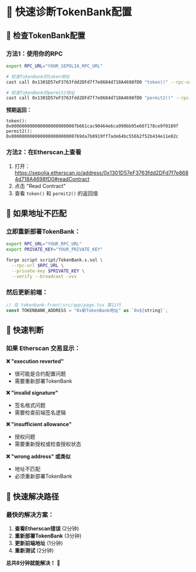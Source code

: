 # 🔧 快速诊断TokenBank配置

## 🎯 **检查TokenBank配置**

### **方法1：使用你的RPC**
```bash
export RPC_URL="YOUR_SEPOLIA_RPC_URL"

# 检查TokenBank的token地址
cast call 0x1301D57eF3763fdd2DFd7f7e8684d718A4698fD0 "token()" --rpc-url $RPC_URL

# 检查TokenBank的permit2地址  
cast call 0x1301D57eF3763fdd2DFd7f7e8684d718A4698fD0 "permit2()" --rpc-url $RPC_URL
```

**预期返回：**
```
token(): 0x0000000000000000000000007b661cac90464e6ca990bb95e66f178ce9f0189f
permit2(): 0x000000000000000000000000769da7b0919ff7ade64bc556b2f52b434e11e82c
```

### **方法2：在Etherscan上查看**
1. 打开：https://sepolia.etherscan.io/address/0x1301D57eF3763fdd2DFd7f7e8684d718A4698fD0#readContract
2. 点击 "Read Contract"
3. 查看 `token()` 和 `permit2()` 的返回值

## 🚨 **如果地址不匹配**

### **立即重新部署TokenBank：**
```bash
export RPC_URL="YOUR_RPC_URL"
export PRIVATE_KEY="YOUR_PRIVATE_KEY"

forge script script/TokenBank.s.sol \
  --rpc-url $RPC_URL \
  --private-key $PRIVATE_KEY \
  --verify --broadcast -vvv
```

### **然后更新前端：**
```javascript
// 在 tokenbank-front/src/app/page.tsx 第11行
const TOKENBANK_ADDRESS = "0x新TokenBank地址" as `0x${string}`;
```

## 🎯 **快速判断**

### **如果 Etherscan 交易显示：**

**❌ "execution reverted"**
- 很可能是合约配置问题
- 需要重新部署TokenBank

**❌ "invalid signature"**  
- 签名格式问题
- 需要检查前端签名逻辑

**❌ "insufficient allowance"**
- 授权问题
- 需要重新授权或检查授权状态

**❌ "wrong address" 或类似**
- 地址不匹配
- 必须重新部署TokenBank

## 🚀 **快速解决路径**

### **最快的解决方案：**
1. **查看Etherscan错误** (2分钟)
2. **重新部署TokenBank** (3分钟) 
3. **更新前端地址** (1分钟)
4. **重新测试** (2分钟)

**总共8分钟就能解决！** 🎉 
